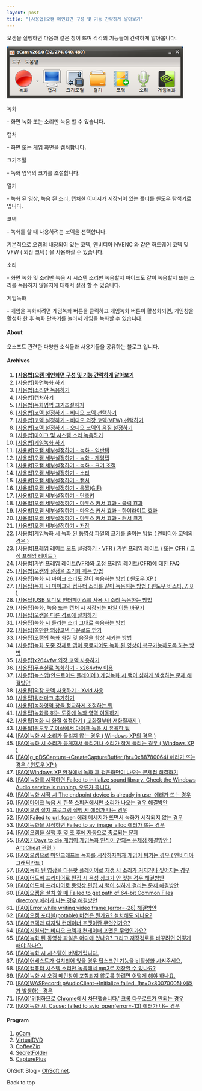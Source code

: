```yaml
---
layout: post
title: "[사용법]오캠 메인화면 구성 및 기능 간략하게 알아보기"
---
```


오캠을 실행하면 다음과 같은 창이 뜨며 각각의 기능들에 간략하게 알아봅니다.

![](/images/tutorial_1_img_1.png)

녹화

\- 화면 녹화 또는 소리만 녹음 할 수 있습니다.

캡처

\- 화면 또는 게임 화면을 캡처합니다.

크기조절

\- 녹화 영역의 크기를 조절합니다.

열기

\- 녹화 된 영상, 녹음 된 소리, 캡처한 이미지가 저장되어 있는 폴더를 윈도우 탐색기로 엽니다.

코덱

\- 녹화를 할 때 사용하려는 코덱을 선택합니다.

기본적으로 오캠의 내장되어 있는 코덱, 엔비디아 NVENC 와 같은 하드웨어 코덱 및 VFW ( 외장 코덱 ) 을 사용하실 수 있습니다.

소리

\- 화면 녹화 및 소리만 녹음 시 시스템 소리만 녹음할지 마이크도 같이 녹음할지 또는 소리를 녹음하지 않을지에 대해서 설정 할 수
있습니다.

게임녹화

\- 게임을 녹화하려면 게임녹화 버튼을 클릭하고 게임녹화 버튼이 활성화되면, 게임창을 활성화 한 후 녹화 단축키를 눌러서 게임을 녹화할 수
있습니다.

  

#### About

오소프트 관련한 다양한 소식들과 사용기들을 공유하는 블로그 입니다.

#### Archives

  1. **[[사용법]오캠 메인화면 구성 및 기능 간략하게 알아보기](index.php?p=desk&page=1)**
  2. [[사용법]화면녹화 하기](index.php?p=desk&page=2)
  3. [[사용법]소리만 녹음하기](index.php?p=desk&page=3)
  4. [[사용법]캡처하기](index.php?p=desk&page=4)
  5. [[사용법]녹화영역 크기조절하기](index.php?p=desk&page=5)
  6. [[사용법]코덱 설정하기 - 비디오 코덱 선택하기](index.php?p=desk&page=6)
  7. [[사용법]코덱 설정하기 - 비디오 외장 코덱(VFW) 선택하기](index.php?p=desk&page=7)
  8. [[사용법]코덱 설정하기 - 오디오 코덱의 음질 설정하기](index.php?p=desk&page=8)
  9. [[사용법]마이크 및 시스템 소리 녹음하기](index.php?p=desk&page=9)
  10. [[사용법]게임녹화 하기](index.php?p=desk&page=10)
  11. [[사용법]오캠 세부설정하기 - 녹화 - 일반탭](index.php?p=desk&page=11)
  12. [[사용법]오캠 세부설정하기 - 녹화 - 게임탭](index.php?p=desk&page=12)
  13. [[사용법]오캠 세부설정하기 - 녹화 - 크기 조절](index.php?p=desk&page=13)
  14. [[사용법]오캠 세부설정하기 - 소리](index.php?p=desk&page=14)
  15. [[사용법]오캠 세부설정하기 - 캡처](index.php?p=desk&page=15)
  16. [[사용법]오캠 세부설정하기 - 움짤(GIF)](index.php?p=desk&page=16)
  17. [[사용법]오캠 세부설정하기 - 단축키](index.php?p=desk&page=17)
  18. [[사용법]오캠 세부설정하기 - 마우스 커서 효과 - 클릭 효과](index.php?p=desk&page=18)
  19. [[사용법]오캠 세부설정하기 - 마우스 커서 효과 - 하이라이트 효과](index.php?p=desk&page=19)
  20. [[사용법]오캠 세부설정하기 - 마우스 커서 효과 - 커서 크기](index.php?p=desk&page=20)
  21. [[사용법]오캠 세부설정하기 - 저장](index.php?p=desk&page=21)
  22. [[사용법]게임녹화 시 녹화 된 동영상 파일의 크기를 줄이는 방법 ( 엔비디아 코덱의 경우 )](index.php?p=desk&page=22)
  23. [[사용법]프레임 레이트 모드 설정하기 - VFR ( 가변 프레임 레이트 ) 또는 CFR ( 고정 프레임 레이트 )](index.php?p=desk&page=23)
  24. [[사용법]가변 프레임 레이트(VFR)와 고정 프레임 레이트(CFR)에 대한 FAQ](index.php?p=desk&page=24)
  25. [[사용법]오캠의 설정을 초기화 하는 방법](index.php?p=desk&page=25)
  26. [[사용팁]녹화 시 마이크 소리도 같이 녹음하는 방법 ( 윈도우 XP )](index.php?p=desk&page=26)
  27. [[사용팁]녹화 시 마이크와 컴퓨터 소리를 같이 녹음하는 방법 ( 윈도우 비스타, 7, 8 )](index.php?p=desk&page=27)
  28. [[사용팁]USB 오디오 인터페이스를 사용 시 소리 녹음하는 방법](index.php?p=desk&page=28)
  29. [[사용팁]녹화, 녹음 또는 캡처 시 저장되는 파일 이름 바꾸기](index.php?p=desk&page=29)
  30. [[사용팁]오캠을 다른 경로에 설치하기](index.php?p=desk&page=30)
  31. [[사용팁]녹화 시 들리는 소리 그대로 녹음하는 방법](index.php?p=desk&page=31)
  32. [[사용팁]쓸만한 외장코덱 다운로드 받기](index.php?p=desk&page=32)
  33. [[사용팁]오캠의 녹화 화질 및 음질을 향상 시키는 방법](index.php?p=desk&page=33)
  34. [[사용팁]녹화 도중 강제로 앱이 종료되어도 녹화 된 영상이 복구가능하도록 하는 방법](index.php?p=desk&page=34)
  35. [[사용팁]x264vfw 외장 코덱 사용하기](index.php?p=desk&page=35)
  36. [[사용팁]무손실로 녹화하기 - x264vfw 이용](index.php?p=desk&page=36)
  37. [[사용팁]녹스앱(안드로이드 플레이어 ) 게임녹화 시 랙이 심하게 발생하는 문제 해결방안](index.php?p=desk&page=37)
  38. [[사용팁]외장 코덱 사용하기 - Xvid 사용](index.php?p=desk&page=38)
  39. [[사용팁]워터마크 추가하기](index.php?p=desk&page=39)
  40. [[사용팁]녹화영역 창을 정교하게 조절하는 팁](index.php?p=desk&page=40)
  41. [[사용팁]녹화를 하는 도중에 녹화 영역 이동하기](index.php?p=desk&page=41)
  42. [[사용팁]녹화 시 화질 설정하기 ( 고화질부터 저화질까지 )](index.php?p=desk&page=42)
  43. [[사용팁]윈도우 7 이상에서 마이크 녹음 시 유용한 팁](index.php?p=desk&page=43)
  44. [[FAQ]녹화 시 소리가 들리지 않는 경우 ( Windows XP의 경우 )](index.php?p=desk&page=44)
  45. [[FAQ]녹화 시 소리가 뭉게져서 들리거나 소리가 작게 들리는 경우 ( Windows XP )](index.php?p=desk&page=45)
  46. [[FAQ]g_pDSCapture->CreateCaptureBuffer (hr=0x88780064) 에러가 뜨는 경우 ( 윈도우 XP )](index.php?p=desk&page=46)
  47. [[FAQ]Windows XP 환경에서 녹화 후 검은화면이 나오는 문제점 해결하기](index.php?p=desk&page=47)
  48. [[FAQ]녹화를 시작하면 Failed to initialize sound library. Check the Windows Audio service is running. 오류가 뜹니다.](index.php?p=desk&page=48)
  49. [[FAQ]녹화 시작 시 The endpoint device is already in use. 에러가 뜨는 경우](index.php?p=desk&page=49)
  50. [[FAQ]마이크 녹음 시 한쪽 스피커에서만 소리가 나오는 경우 해결방안](index.php?p=desk&page=50)
  51. [[FAQ]오캠 설치 프로그램 실행 시 에러가 나는 경우](index.php?p=desk&page=51)
  52. [[FAQ]Failed to url_fopen 에러 메세지가 뜨면서 녹화가 시작되지 않는 경우](index.php?p=desk&page=52)
  53. [[FAQ]녹화을 시작하면 Failed to av_image_alloc 에러가 뜨는 경우](index.php?p=desk&page=53)
  54. [[FAQ]오캠을 실행 후 몇 초 후에 자동으로 종료되는 문제](index.php?p=desk&page=54)
  55. [[FAQ]7 Days to die 게임이 게임녹화 인식이 안되는 문제점 해결방안 ( AntiCheat 관련 )](index.php?p=desk&page=55)
  56. [[FAQ]오캠으로 마인크래프트 녹화를 시작하자마자 게임이 튕기는 경우 ( 엔비디아 그래픽카드 )](index.php?p=desk&page=56)
  57. [[FAQ]녹화 된 영상을 다음팟 플레이어로 재생 시 소리가 커지거나 찢어지는 경우](index.php?p=desk&page=57)
  58. [[FAQ]어도비 프리미어로 편집 시 음성 싱크가 안 맞는 경우 해결방안](index.php?p=desk&page=58)
  59. [[FAQ]어도비 프리미어로 동영상 편집 시 랙이 심하게 걸리는 문제 해결방안](index.php?p=desk&page=59)
  60. [[FAQ]오캠을 설치 할 때 Failed to get path of 64-bit Common Files directory 에러가 나는 경우 해결방안](index.php?p=desk&page=60)
  61. [[FAQ]Error while writing video frame (error=-28) 해결방안](index.php?p=desk&page=61)
  62. [[FAQ]오캠 포터블(potable) 버전은 뭔가요? 설치해도 되나요?](index.php?p=desk&page=62)
  63. [[FAQ]코덱과 디지털 컨테이너 포맷이란 무엇인가요?](index.php?p=desk&page=63)
  64. [[FAQ]지원되는 비디오 코덱과 컨테이너 포맷은 무엇인가요?](index.php?p=desk&page=64)
  65. [[FAQ]녹화 된 동영상 파일은 어디에 있나요? 그리고 저장경로를 바꾸려먼 어떻게 해야 하나요.](index.php?p=desk&page=65)
  66. [[FAQ]녹화 시 시스템이 버벅거립니다.](index.php?p=desk&page=66)
  67. [[FAQ]어베스트가 설치되어 있을 경우 딥스크린 기능을 비활성화 시켜주세요.](index.php?p=desk&page=67)
  68. [[FAQ]컴퓨터 시스템 소리만 녹음해서 mp3로 저장할 수 있나요?](index.php?p=desk&page=68)
  69. [[FAQ]녹화 시 오캠 메인창이 포함되지 않도록 하려면 어떻게 해야 하나요.](index.php?p=desk&page=69)
  70. [[FAQ]WASRecord: pAudioClient->Initialize failed. (hr=0x80070005) 에러가 발생하는 경우](index.php?p=desk&page=70)
  71. [[FAQ]'위험하므로 Chrome에서 차단했습니다.' 크롬 다운로드가 안되는 경우](index.php?p=desk&page=71)
  72. [[FAQ]녹화 시, Cause: failed to avio_open(error=-13) 에러가 나는 경우](index.php?p=desk&page=72)

#### Program

  1. [oCam](https://ohsoft.net/kor/ocam/download.php?cate=1002)
  2. [VirtualDVD](https://ohsoft.net/kor/vdvd/download.php?cate=1003)
  3. [CoffeeZip](https://ohsoft.net/kor/czip/download.php?cate=1004)
  4. [SecretFolder](https://ohsoft.net/kor/sfolder/download.php?cate=1005)
  5. [CapturePlus](https://ohsoft.net/kor/cplus/download.php?cate=1006)

OhSoft Blog - [OhSoft.net](https://ohsoft.net).

Back to top

